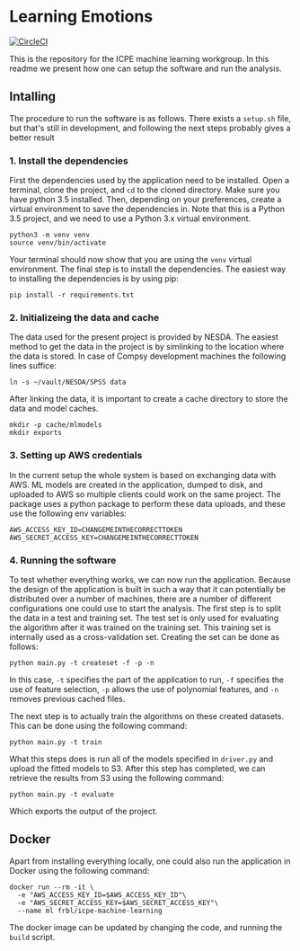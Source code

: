 # Learning Emotions
[![CircleCI](https://circleci.com/gh/compsy/ICPE_machine_learning_workgroup.svg?style=svg&circle-token=4e926b5d1a43abc4e98c0aa227695a50340848a3)](https://circleci.com/gh/compsy/ICPE_machine_learning_workgroup)

This is the repository for the ICPE machine learning workgroup. In this readme we present how one can setup the software and run the analysis.

## Intalling
The procedure to run the software is as follows. There exists a `setup.sh` file, but that's still in development, and following the next steps probably gives a better result

### 1. Install the dependencies
First the dependencies used by the application need to be installed. Open a terminal, clone the project, and `cd` to the cloned directory. Make sure you have python 3.5 installed. Then, depending on your preferences, create a virtual environment to save the dependencies in. Note that this is a Python 3.5 project, and we need to use a Python 3.x virtual environment.

```
python3 -m venv venv
source venv/bin/activate
```

Your terminal should now show that you are using the `venv` virtual environment. The final step is to install the dependencies. The easiest way to installing the dependencies is by using pip:

```
pip install -r requirements.txt
```

### 2. Initializeing the data and cache
The data used for the present project is provided by NESDA. The easiest method to get the data in the project is by simlinking to the location where the data is stored. In case of Compsy development machines the following lines suffice:

```
ln -s ~/vault/NESDA/SPSS data
```

After linking the data, it is important to create a cache directory to store the data and model caches.

```
mkdir -p cache/mlmodels
mkdir exports
```

### 3. Setting up AWS credentials
In the current setup the whole system is based on exchanging data with AWS. ML models are created in the application, dumped to disk, and uploaded to AWS so multiple clients could work on the same project. The package uses a python package to perform these data uploads, and these use the following env variables:
  
```
AWS_ACCESS_KEY_ID=CHANGEMEINTHECORRECTTOKEN
AWS_SECRET_ACCESS_KEY=CHANGEMEINTHECORRECTTOKEN
```

### 4. Running the software
To test whether everything works, we can now run the application. Because the design of the application is built in such a way that it can potentially be distributed over a number of machines, there are a number of different configurations one could use to start the analysis. The first step is to split the data in a test and training set. The test set is only used for evaluating the algorithm after it was trained on the training set. This training set is internally used as a cross-validation set. Creating the set can be done as follows:

```
python main.py -t createset -f -p -n
```

In this case, `-t` specifies the part of the application to run, `-f` specifies the use of feature selection, `-p` allows the use of polynomial features, and `-n` removes previous cached files.

The next step is to actually train the algorithms on these created datasets. This can be done using the following command:

```
python main.py -t train
```

What this steps does is run all of the models specified in `driver.py` and upload the fitted models to S3. After this step has completed, we can retrieve the results from S3 using the following command:

```
python main.py -t evaluate
```

Which exports the output of the project.

## Docker
Apart from installing everything locally, one could also run the application in Docker using the following command:
```
docker run --rm -it \
  -e "AWS_ACCESS_KEY_ID=$AWS_ACCESS_KEY_ID"\
  -e "AWS_SECRET_ACCESS_KEY=$AWS_SECRET_ACCESS_KEY"\
  --name ml frbl/icpe-machine-learning
```

The docker image can be updated by changing the code, and running the `build` script.









